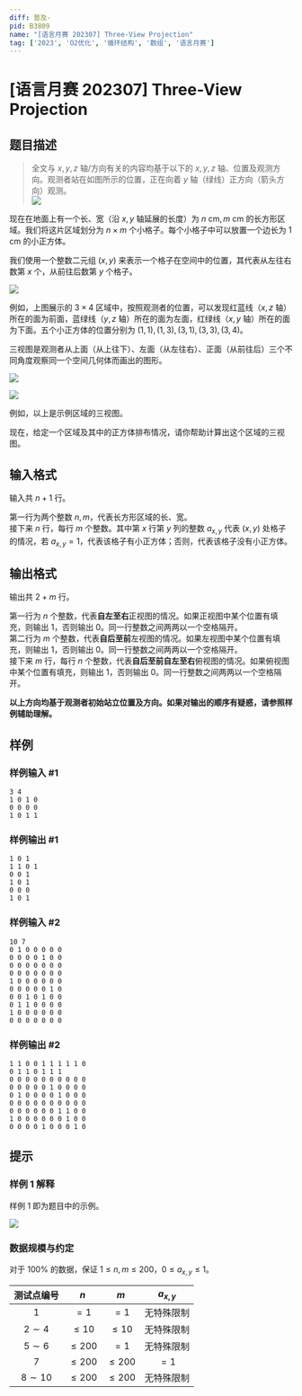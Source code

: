 ```yaml
---
diff: 普及-
pid: B3809
name: "[语言月赛 202307] Three-View Projection"
tag: ['2023', 'O2优化', '循环结构', '数组', '语言月赛']
---
```

# [语言月赛 202307] Three-View Projection
## 题目描述

> 全文与 $x, y, z$ 轴/方向有关的内容均基于以下的 $x, y, z$ 轴、位置及观测方向。观测者站在如图所示的位置，正在向着 $y$ 轴（绿线）正方向（箭头方向）观测。  
> ![](https://cdn.luogu.com.cn/upload/image_hosting/05erek0j.png)

现在在地面上有一个长、宽（沿 $x, y$ 轴延展的长度）为 $n \text{ cm}, m \text{ cm}$ 的长方形区域。我们将这片区域划分为 $n \times m$ 个小格子。每个小格子中可以放置一个边长为 $1 \text{ cm}$ 的小正方体。

我们使用一个整数二元组 $(x, y)$ 来表示一个格子在空间中的位置，其代表从左往右数第 $x$ 个，从前往后数第 $y$ 个格子。

![](https://cdn.luogu.com.cn/upload/image_hosting/uz60cc6x.png)

例如，上图展示的 $3 \times 4$ 区域中，按照观测者的位置，可以发现红蓝线（$x, z$ 轴）所在的面为前面，蓝绿线（$y, z$ 轴）所在的面为左面，红绿线（$x, y$ 轴）所在的面为下面。五个小正方体的位置分别为 $(1, 1), (1, 3), (3, 1), (3, 3), (3, 4)$。

三视图是观测者从上面（从上往下）、左面（从左往右）、正面（从前往后）三个不同角度观察同一个空间几何体而画出的图形。

![](https://cdn.luogu.com.cn/upload/image_hosting/w7i3tmla.png)

![](https://cdn.luogu.com.cn/upload/image_hosting/vsazjs23.png)

例如，以上是示例区域的三视图。

现在，给定一个区域及其中的正方体排布情况，请你帮助计算出这个区域的三视图。
## 输入格式

输入共 $n  + 1$ 行。

第一行为两个整数 $n, m$，代表长方形区域的长、宽。  
接下来 $n$ 行，每行 $m$ 个整数。其中第 $x$ 行第 $y$ 列的整数 $a _ {x, y}$ 代表 $(x, y)$ 处格子的情况，若 $a _ {x, y} = 1$，代表该格子有小正方体；否则，代表该格子没有小正方体。
## 输出格式

输出共 $2 + m$ 行。

第一行为 $n$ 个整数，代表**自左至右**正视图的情况。如果正视图中某个位置有填充，则输出 $1$，否则输出 $0$。同一行整数之间两两以一个空格隔开。  
第二行为 $m$ 个整数，代表**自后至前**左视图的情况。如果左视图中某个位置有填充，则输出 $1$，否则输出 $0$。同一行整数之间两两以一个空格隔开。   
接下来 $m$ 行，每行 $n$ 个整数，代表**自后至前自左至右**俯视图的情况。如果俯视图中某个位置有填充，则输出 $1$，否则输出 $0$。同一行整数之间两两以一个空格隔开。

**以上方向均基于观测者初始站立位置及方向。如果对输出的顺序有疑惑，请参照样例辅助理解。**
## 样例

### 样例输入 #1
```
3 4
1 0 1 0
0 0 0 0
1 0 1 1
```
### 样例输出 #1
```
1 0 1
1 1 0 1
0 0 1
1 0 1
0 0 0
1 0 1
```
### 样例输入 #2
```
10 7
0 1 0 0 0 0 0
0 0 0 0 1 0 0
0 0 0 0 0 0 0
0 0 0 0 0 0 0
1 0 0 0 0 0 0
0 0 0 0 0 1 0
0 0 1 0 1 0 0
0 1 1 0 0 0 0
1 0 0 0 0 0 0
0 0 0 0 0 0 0
```
### 样例输出 #2
```
1 1 0 0 1 1 1 1 1 0
0 1 1 0 1 1 1
0 0 0 0 0 0 0 0 0 0
0 0 0 0 0 1 0 0 0 0
0 1 0 0 0 0 1 0 0 0
0 0 0 0 0 0 0 0 0 0
0 0 0 0 0 0 1 1 0 0
1 0 0 0 0 0 0 1 0 0
0 0 0 0 1 0 0 0 1 0
```
## 提示

### 样例 1 解释

样例 1 即为题目中的示例。

![](https://cdn.luogu.com.cn/upload/image_hosting/w8y7afxe.png)

### 数据规模与约定

对于 $100\%$ 的数据，保证 $1 \leq n, m \leq 200$，$0 \leq a _ {x, y} \leq 1$。

| 测试点编号 | $n$ | $m$ | $a _ {x, y}$ |
| :-----------: | :-----------: | :-----------: | :-----------: |
| $1$ | $= 1$ | $= 1$ | 无特殊限制 |
| $2 \sim 4$ | $\leq 10$ | $\leq 10$ | 无特殊限制 |
| $5 \sim 6$ | $\leq 200$ | $= 1$ | 无特殊限制 |
| $7$ | $\leq 200$ | $\leq 200$ | $= 1$  |
| $8 \sim 10$ | $\leq 200$ | $\leq 200$ | 无特殊限制  |
